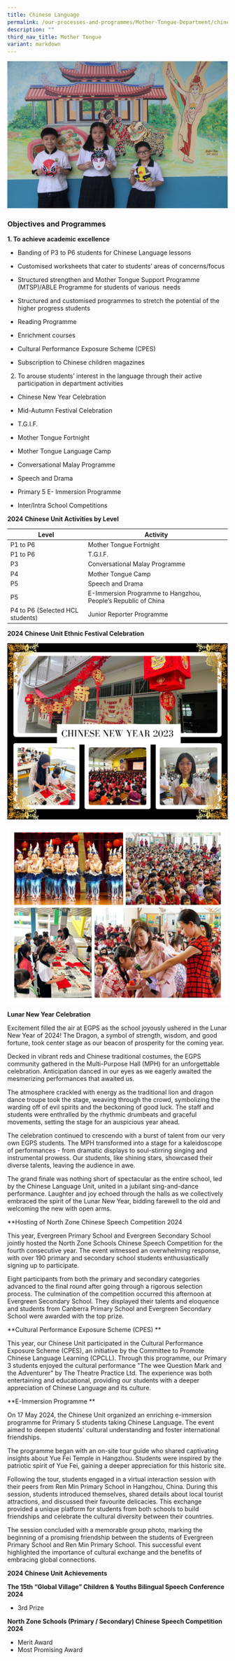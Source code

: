 ```yaml
---
title: Chinese Language
permalink: /our-processes-and-programmes/Mother-Tongue-Department/chinese-language/
description: ""
third_nav_title: Mother Tongue
variant: markdown
---
```

![](/images/Department%20Main%20Photos/img_3300.JPG)

### Objectives and Programmes

**1\. To achieve academic excellence**


*   Banding of P3 to P6 students for Chinese Language lessons
    
*   Customised worksheets that cater to students’ areas of concerns/focus
    
*   Structured strengthen and Mother Tongue Support Programme (MTSP)/ABLE Programme for students of various  needs
    
*   Structured and customised programmes to stretch the potential of the higher progress students
    
*   Reading Programme 
    
*   Enrichment courses
    
*   Cultural Performance Exposure Scheme (CPES) 
    
*   Subscription to Chinese children magazines
    
2. To arouse students’  interest in the language through their active participation in department activities 


*   Chinese New Year Celebration
    
*   Mid-Autumn Festival Celebration
    
*   T.G.I.F.
    
*   Mother Tongue Fortnight
    
*   Mother Tongue Language Camp
    
*   Conversational Malay Programme
    
*   Speech and Drama
    
*   Primary 5 E- Immersion Programme 
    
*   Inter/Intra School Competitions
    
**2024 Chinese Unit Activities by Level**


| Level | Activity |
| -------- | -------- |
| P1 to P6 | Mother Tongue Fortnight    | 
| P1 to P6 | T.G.I.F. |
| P3 | Conversational Malay Programme |
| P4 | Mother Tongue Camp |
| P5 | Speech and Drama |
| P5 | E-Immersion Programme to Hangzhou, People’s Republic of China |
| P4 to P6 (Selected HCL students) | Junior Reporter Programme |


**2024 Chinese Unit Ethnic Festival Celebration**

![](/images/Department%20Photos/Mother%20Tongue/Chinese/chinese%20new%20year%202023%203.jpg)

![](/images/Department%20Photos/Mother%20Tongue/Chinese/chinese%20new%20year%202023%202.jpg)

**Lunar New Year Celebration**

Excitement filled the air at EGPS as the school joyously ushered in the Lunar New Year of 2024! The Dragon, a symbol of strength, wisdom, and good fortune, took center stage as our beacon of prosperity for the coming year.

Decked in vibrant reds and Chinese traditional costumes, the EGPS community gathered in the Multi-Purpose Hall (MPH) for an unforgettable celebration. Anticipation danced in our eyes as we eagerly awaited the mesmerizing performances that awaited us.

The atmosphere crackled with energy as the traditional lion and dragon dance troupe took the stage, weaving through the crowd, symbolizing the warding off of evil spirits and the beckoning of good luck. The staff and students were enthralled by the rhythmic drumbeats and graceful movements, setting the stage for an auspicious year ahead.

The celebration continued to crescendo with a burst of talent from our very own EGPS students. The MPH transformed into a stage for a kaleidoscope of performances - from dramatic displays to soul-stirring singing and instrumental prowess. Our students, like shining stars, showcased their diverse talents, leaving the audience in awe.

The grand finale was nothing short of spectacular as the entire school, led by the Chinese Language Unit, united in a jubilant sing-and-dance performance. Laughter and joy echoed through the halls as we collectively embraced the spirit of the Lunar New Year, bidding farewell to the old and welcoming the new with open arms.

**Hosting of North Zone Chinese Speech Competition 2024

This year, Evergreen Primary School and Evergreen Secondary School  jointly hosted the North Zone Schools Chinese Speech Competition for the fourth consecutive year. The event witnessed an overwhelming response, with over 190 primary and secondary school students enthusiastically signing up to participate.

Eight participants from both the primary and secondary categories advanced to the final round after going through a rigorous selection process. The culmination of the competition occurred this afternoon at Evergreen Secondary School. They displayed their talents and eloquence and students from Canberra Primary School and Evergreen Secondary School were awarded with the top prize. 

**Cultural Performance Exposure Scheme (CPES) **

This year, our Chinese Unit participated in the Cultural Performance Exposure Scheme (CPES), an initiative by the Committee to Promote Chinese Language Learning (CPCLL). Through this programme, our Primary 3 students enjoyed the cultural performance "The wee Question Mark and the Adventurer" by The Theatre Practice Ltd. The experience was both entertaining and educational, providing our students with a deeper appreciation of Chinese Language and its culture. 

**E-Immersion Programme **

On 17 May 2024, the Chinese Unit organized an enriching e-immersion programme for Primary 5 students taking Chinese Language. The event aimed to deepen students' cultural understanding and foster international friendships.

The programme began with an on-site tour guide who shared captivating insights about Yue Fei Temple in Hangzhou. Students were inspired by the patriotic spirit of Yue Fei, gaining a deeper appreciation for this historic site.

Following the tour, students engaged in a virtual interaction session with their peers from Ren Min Primary School in Hangzhou, China. During this session, students introduced themselves, shared details about local tourist attractions, and discussed their favourite delicacies. This exchange provided a unique platform for students from both schools to build friendships and celebrate the cultural diversity between their countries.

The session concluded with a memorable group photo, marking the beginning of a promising friendship between the students of Evergreen Primary School and Ren Min Primary School. This successful event highlighted the importance of cultural exchange and the benefits of embracing global connections.

**2024 Chinese Unit Achievements**

**The 15th “Global Village” Children & Youths Bilingual Speech Conference 2024**

- 3rd Prize

**North Zone Schools (Primary / Secondary) Chinese Speech Competition 2024**

- Merit Award
- Most Promising Award

